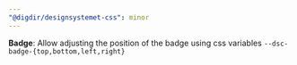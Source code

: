 ```yaml
---
"@digdir/designsystemet-css": minor
---
```


**Badge**: Allow adjusting the position of the badge using css variables `--dsc-badge-{top,bottom,left,right}`
